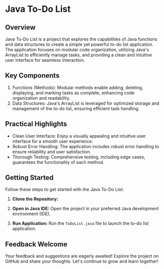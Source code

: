 # Java To-Do List

## Overview

Java To-Do List is a project that explores the capabilities of Java functions and data structures to create a simple yet powerful to-do list application. The application focuses on modular code organization, utilizing Java's ArrayList to efficiently manage tasks, and providing a clean and intuitive user interface for seamless interaction.

## Key Components

1. Functions (Methods): Modular methods enable adding, deleting, displaying, and marking tasks as complete, enhancing code organization and readability.
2. Data Structures: Java's ArrayList is leveraged for optimized storage and management of the to-do list, ensuring efficient task handling.

## Practical Highlights

- Clean User Interface: Enjoy a visually appealing and intuitive user interface for a smooth user experience.
- Robust Error Handling: The application includes robust error handling to ensure reliability and user satisfaction.
- Thorough Testing: Comprehensive testing, including edge cases, guarantees the functionality of each method.

## Getting Started

Follow these steps to get started with the Java To-Do List:

1. **Clone the Repository:**

2. **Open in Java IDE:**
   Open the project in your preferred Java development environment (IDE).

3. **Run Application:**
   Run the `ToDoList.java` file to launch the to-do list application.

## Feedback Welcome

Your feedback and suggestions are eagerly awaited! Explore the project on GitHub and share your thoughts. Let's continue to grow and learn together!

